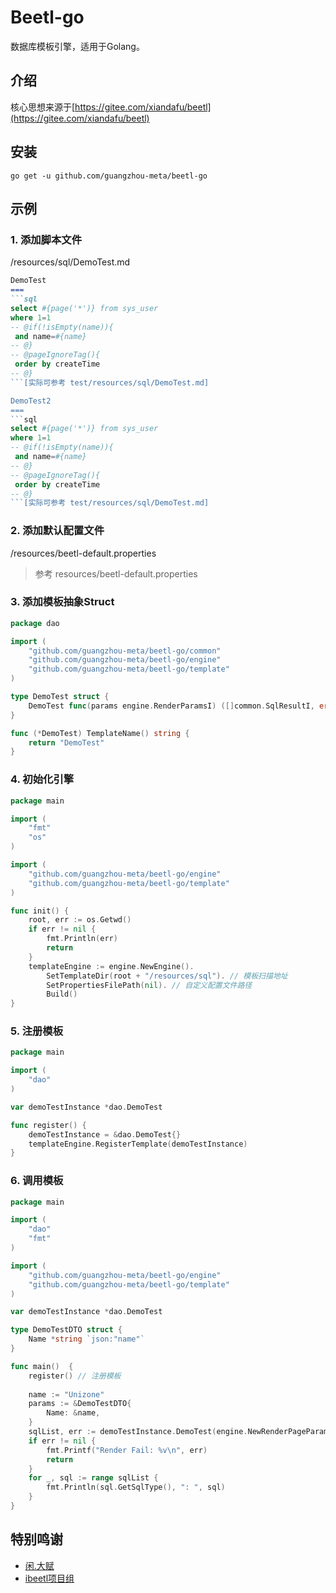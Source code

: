 # Beetl-go

数据库模板引擎，适用于Golang。

## 介绍

核心思想来源于[https://gitee.com/xiandafu/beetl](https://gitee.com/xiandafu/beetl)

## 安装
```shell
go get -u github.com/guangzhou-meta/beetl-go
```
## 示例

### 1. 添加脚本文件

/resources/sql/DemoTest.md

```markdown
DemoTest
===
```sql
select #{page('*')} from sys_user 
where 1=1
-- @if(!isEmpty(name)){
 and name=#{name}
-- @}
-- @pageIgnoreTag(){
 order by createTime
-- @}
```[实际可参考 test/resources/sql/DemoTest.md]

DemoTest2
===
```sql
select #{page('*')} from sys_user 
where 1=1
-- @if(!isEmpty(name)){
 and name=#{name}
-- @}
-- @pageIgnoreTag(){
 order by createTime
-- @}
```[实际可参考 test/resources/sql/DemoTest.md]
```
### 2. 添加默认配置文件

/resources/beetl-default.properties
> 参考 resources/beetl-default.properties

### 3. 添加模板抽象Struct

```go
package dao

import (
	"github.com/guangzhou-meta/beetl-go/common"
	"github.com/guangzhou-meta/beetl-go/engine"
	"github.com/guangzhou-meta/beetl-go/template"
)

type DemoTest struct {
	DemoTest func(params engine.RenderParamsI) ([]common.SqlResultI, error)
}

func (*DemoTest) TemplateName() string {
	return "DemoTest"
}
```

### 4. 初始化引擎

```go
package main

import (
	"fmt"
	"os"
)

import (
	"github.com/guangzhou-meta/beetl-go/engine"
	"github.com/guangzhou-meta/beetl-go/template"
)

func init() {
	root, err := os.Getwd()
	if err != nil {
		fmt.Println(err)
		return
	}
	templateEngine := engine.NewEngine().
		SetTemplateDir(root + "/resources/sql"). // 模板扫描地址
		SetPropertiesFilePath(nil). // 自定义配置文件路径
		Build()          
}
```

### 5. 注册模板

```go
package main

import (
	"dao"
)

var demoTestInstance *dao.DemoTest

func register() {
	demoTestInstance = &dao.DemoTest{}
	templateEngine.RegisterTemplate(demoTestInstance)
}
```

### 6. 调用模板
```go
package main

import (
	"dao"
	"fmt"
)

import (
	"github.com/guangzhou-meta/beetl-go/engine"
	"github.com/guangzhou-meta/beetl-go/template"
)

var demoTestInstance *dao.DemoTest

type DemoTestDTO struct {
	Name *string `json:"name"`
}

func main()  {
    register() // 注册模板
	
	name := "Unizone"
	params := &DemoTestDTO{
		Name: &name,
	}
	sqlList, err := demoTestInstance.DemoTest(engine.NewRenderPageParams().SetObject(params))
	if err != nil {
		fmt.Printf("Render Fail: %v\n", err)
		return
	}
	for _, sql := range sqlList {
		fmt.Println(sql.GetSqlType(), ": ", sql)
	}
}
```

## 特别鸣谢

* [闲.大赋](https://gitee.com/xiandafu)
* [ibeetl项目组](https://ibeetl.com)
